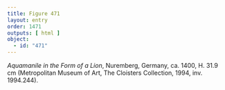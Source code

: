 ```yaml
---
title: Figure 471
layout: entry
order: 1471
outputs: [ html ]
object:
  - id: "471"
---
```


*Aquamanile in the Form of a Lion*, Nuremberg, Germany, ca. 1400, H. 31.9 cm (Metropolitan Museum of Art, The Cloisters Collection, 1994, inv. 1994.244).
